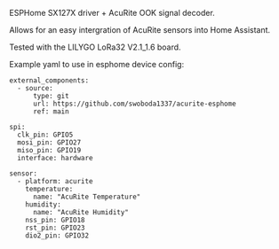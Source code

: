 ESPHome SX127X driver + AcuRite OOK signal decoder. 

Allows for an easy intergration of AcuRite sensors into Home Assistant.

Tested with the LILYGO LoRa32 V2.1_1.6 board.

Example yaml to use in esphome device config:

    external_components:
      - source:
          type: git
          url: https://github.com/swoboda1337/acurite-esphome
          ref: main
    
    spi:
      clk_pin: GPIO5
      mosi_pin: GPIO27
      miso_pin: GPIO19
      interface: hardware
    
    sensor:
      - platform: acurite
        temperature:
          name: "AcuRite Temperature"
        humidity:
          name: "AcuRite Humidity"
        nss_pin: GPIO18
        rst_pin: GPIO23
        dio2_pin: GPIO32

